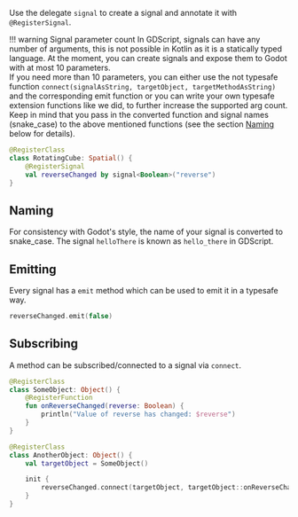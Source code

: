 Use the delegate `signal` to create a signal and annotate it with `@RegisterSignal`.

!!! warning Signal parameter count
    In GDScript, signals can have any number of arguments, this is not possible in Kotlin as it is a statically typed language. At the moment, you can create signals and expose them to Godot with at most 10 parameters.  
    If you need more than 10 parameters, you can either use the not typesafe function `connect(signalAsString, targetObject, targetMethodAsString)` and the corresponding emit function or you can write your own typesafe extension functions like we did, to further increase the supported arg count. Keep in mind that you pass in the converted function and signal names (snake_case) to the above mentioned functions (see the section [Naming](#naming) below for details).


```kotlin
@RegisterClass
class RotatingCube: Spatial() {
    @RegisterSignal
    val reverseChanged by signal<Boolean>("reverse")
}
```

## Naming
For consistency with Godot's style, the name of your signal is converted to snake_case. The signal `helloThere` is known as `hello_there` in GDScript.

## Emitting
Every signal has a `emit` method which can be used to emit it in a typesafe way.

```kotlin
reverseChanged.emit(false)
```

## Subscribing
A method can be subscribed/connected to a signal via `connect`.

```kt
@RegisterClass
class SomeObject: Object() {
    @RegisterFunction
    fun onReverseChanged(reverse: Boolean) {
        println("Value of reverse has changed: $reverse")
    }
}

@RegisterClass
class AnotherObject: Object() {
    val targetObject = SomeObject()

    init {
        reverseChanged.connect(targetObject, targetObject::onReverseChanged)
    }
}
```

